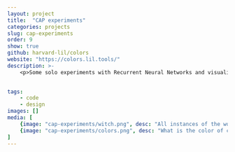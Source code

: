 ```yaml
---
layout: project
title:  "CAP experiments"
categories: projects
slug: cap-experiments
order: 9
show: true
github: harvard-lil/colors
website: "https://colors.lil.tools/"
description: >-
    <p>Some solo experiments with Recurrent Neural Networks and visualizations with the <a target="_blank" href="https://case.law">Caselaw Access Project</a> data for demonstrative purposes.</p>
   

tags: 
    - code
    - design
images: []
media: [
    {image: "cap-experiments/witch.png", desc: "All instances of the word 'witch'", link: "https://case.law/exhibits/witchcraft"},
    {image: "cap-experiments/colors.png", desc: "What is the color of case law?",  link: "https://colors.lil.tools/"},
]
---
```



